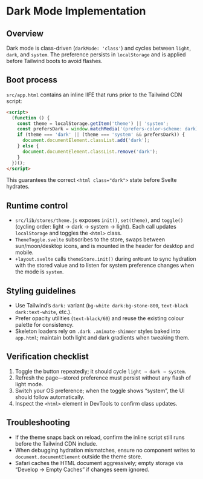 # Dark Mode Implementation

## Overview

Dark mode is class-driven (`darkMode: 'class'`) and cycles between `light`, `dark`, and `system`. The preference persists in `localStorage` and is applied before Tailwind boots to avoid flashes.

## Boot process

`src/app.html` contains an inline IIFE that runs prior to the Tailwind CDN script:

```html
<script>
  (function () {
    const theme = localStorage.getItem('theme') || 'system';
    const prefersDark = window.matchMedia('(prefers-color-scheme: dark)').matches;
    if (theme === 'dark' || (theme === 'system' && prefersDark)) {
      document.documentElement.classList.add('dark');
    } else {
      document.documentElement.classList.remove('dark');
    }
  })();
</script>
```

This guarantees the correct `<html class="dark">` state before Svelte hydrates.

## Runtime control

- `src/lib/stores/theme.js` exposes `init()`, `set(theme)`, and `toggle()` (cycling order: light → dark → system → light). Each call updates `localStorage` and toggles the `<html>` class.
- `ThemeToggle.svelte` subscribes to the store, swaps between sun/moon/desktop icons, and is mounted in the header for desktop and mobile.
- `+layout.svelte` calls `themeStore.init()` during `onMount` to sync hydration with the stored value and to listen for system preference changes when the mode is `system`.

## Styling guidelines

- Use Tailwind’s `dark:` variant (`bg-white dark:bg-stone-800`, `text-black dark:text-white`, etc.).
- Prefer opacity utilities (`text-black/60`) and reuse the existing colour palette for consistency.
- Skeleton loaders rely on `.dark .animate-shimmer` styles baked into `app.html`; maintain both light and dark gradients when tweaking them.

## Verification checklist

1. Toggle the button repeatedly; it should cycle `light → dark → system`.
2. Refresh the page—stored preference must persist without any flash of light mode.
3. Switch your OS preference; when the toggle shows “system”, the UI should follow automatically.
4. Inspect the `<html>` element in DevTools to confirm class updates.

## Troubleshooting

- If the theme snaps back on reload, confirm the inline script still runs before the Tailwind CDN include.
- When debugging hydration mismatches, ensure no component writes to `document.documentElement` outside the theme store.
- Safari caches the HTML document aggressively; empty storage via “Develop → Empty Caches” if changes seem ignored.

